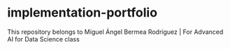 # implementation-portfolio
This repository belongs to Miguel Ángel Bermea Rodríguez | For Advanced AI for Data Science class
